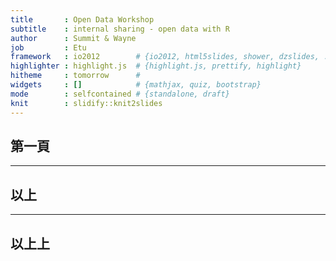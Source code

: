 ```yaml
---
title       : Open Data Workshop
subtitle    : internal sharing - open data with R
author      : Summit & Wayne
job         : Etu
framework   : io2012        # {io2012, html5slides, shower, dzslides, ...}
highlighter : highlight.js  # {highlight.js, prettify, highlight}
hitheme     : tomorrow      # 
widgets     : []            # {mathjax, quiz, bootstrap}
mode        : selfcontained # {standalone, draft}
knit        : slidify::knit2slides
---
```


## 第一頁

---

## 以上

--- 

## 以上上
